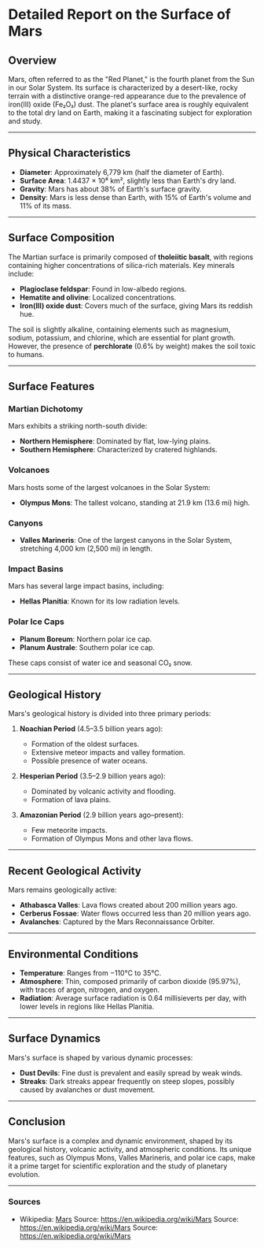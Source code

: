 # Detailed Report on the Surface of Mars

## Overview
Mars, often referred to as the "Red Planet," is the fourth planet from the Sun in our Solar System. Its surface is characterized by a desert-like, rocky terrain with a distinctive orange-red appearance due to the prevalence of iron(III) oxide (Fe₂O₃) dust. The planet's surface area is roughly equivalent to the total dry land on Earth, making it a fascinating subject for exploration and study.

---

## Physical Characteristics
- **Diameter**: Approximately 6,779 km (half the diameter of Earth).
- **Surface Area**: 1.4437 × 10⁸ km², slightly less than Earth's dry land.
- **Gravity**: Mars has about 38% of Earth's surface gravity.
- **Density**: Mars is less dense than Earth, with 15% of Earth's volume and 11% of its mass.

---

## Surface Composition
The Martian surface is primarily composed of **tholeiitic basalt**, with regions containing higher concentrations of silica-rich materials. Key minerals include:
- **Plagioclase feldspar**: Found in low-albedo regions.
- **Hematite and olivine**: Localized concentrations.
- **Iron(III) oxide dust**: Covers much of the surface, giving Mars its reddish hue.

The soil is slightly alkaline, containing elements such as magnesium, sodium, potassium, and chlorine, which are essential for plant growth. However, the presence of **perchlorate** (0.6% by weight) makes the soil toxic to humans.

---

## Surface Features
### **Martian Dichotomy**
Mars exhibits a striking north-south divide:
- **Northern Hemisphere**: Dominated by flat, low-lying plains.
- **Southern Hemisphere**: Characterized by cratered highlands.

### **Volcanoes**
Mars hosts some of the largest volcanoes in the Solar System:
- **Olympus Mons**: The tallest volcano, standing at 21.9 km (13.6 mi) high.

### **Canyons**
- **Valles Marineris**: One of the largest canyons in the Solar System, stretching 4,000 km (2,500 mi) in length.

### **Impact Basins**
Mars has several large impact basins, including:
- **Hellas Planitia**: Known for its low radiation levels.

### **Polar Ice Caps**
- **Planum Boreum**: Northern polar ice cap.
- **Planum Australe**: Southern polar ice cap.

These caps consist of water ice and seasonal CO₂ snow.

---

## Geological History
Mars's geological history is divided into three primary periods:
1. **Noachian Period** (4.5–3.5 billion years ago):
   - Formation of the oldest surfaces.
   - Extensive meteor impacts and valley formation.
   - Possible presence of water oceans.

2. **Hesperian Period** (3.5–2.9 billion years ago):
   - Dominated by volcanic activity and flooding.
   - Formation of lava plains.

3. **Amazonian Period** (2.9 billion years ago–present):
   - Few meteorite impacts.
   - Formation of Olympus Mons and other lava flows.

---

## Recent Geological Activity
Mars remains geologically active:
- **Athabasca Valles**: Lava flows created about 200 million years ago.
- **Cerberus Fossae**: Water flows occurred less than 20 million years ago.
- **Avalanches**: Captured by the Mars Reconnaissance Orbiter.

---

## Environmental Conditions
- **Temperature**: Ranges from −110°C to 35°C.
- **Atmosphere**: Thin, composed primarily of carbon dioxide (95.97%), with traces of argon, nitrogen, and oxygen.
- **Radiation**: Average surface radiation is 0.64 millisieverts per day, with lower levels in regions like Hellas Planitia.

---

## Surface Dynamics
Mars's surface is shaped by various dynamic processes:
- **Dust Devils**: Fine dust is prevalent and easily spread by weak winds.
- **Streaks**: Dark streaks appear frequently on steep slopes, possibly caused by avalanches or dust movement.

---

## Conclusion
Mars's surface is a complex and dynamic environment, shaped by its geological history, volcanic activity, and atmospheric conditions. Its unique features, such as Olympus Mons, Valles Marineris, and polar ice caps, make it a prime target for scientific exploration and the study of planetary evolution.

---

### Sources
- Wikipedia: [Mars](https://en.wikipedia.org/wiki/Mars)
Source: https://en.wikipedia.org/wiki/Mars
Source: https://en.wikipedia.org/wiki/Mars
Source: https://en.wikipedia.org/wiki/Mars